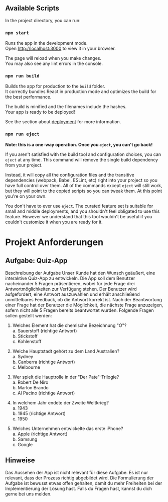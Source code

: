 ## Available Scripts

In the project directory, you can run:

### `npm start`

Runs the app in the development mode.\
Open [http://localhost:3000](http://localhost:3000) to view it in your browser.

The page will reload when you make changes.\
You may also see any lint errors in the console.

### `npm run build`

Builds the app for production to the `build` folder.\
It correctly bundles React in production mode and optimizes the build for the best performance.

The build is minified and the filenames include the hashes.\
Your app is ready to be deployed!

See the section about [deployment](https://facebook.github.io/create-react-app/docs/deployment) for more information.

### `npm run eject`

**Note: this is a one-way operation. Once you `eject`, you can't go back!**

If you aren't satisfied with the build tool and configuration choices, you can `eject` at any time. This command will remove the single build dependency from your project.

Instead, it will copy all the configuration files and the transitive dependencies (webpack, Babel, ESLint, etc) right into your project so you have full control over them. All of the commands except `eject` will still work, but they will point to the copied scripts so you can tweak them. At this point you're on your own.

You don't have to ever use `eject`. The curated feature set is suitable for small and middle deployments, and you shouldn't feel obligated to use this feature. However we understand that this tool wouldn't be useful if you couldn't customize it when you are ready for it.

# Projekt Anforderungen

## Aufgabe: Quiz-App

Beschreibung der Aufgabe
Unser Kunde hat den Wunsch geäußert, eine interaktive Quiz-App zu entwickeln. Die App soll
dem Benutzer nacheinander 5 Fragen präsentieren, wobei für jede Frage drei
Antwortmöglichkeiten zur Verfügung stehen. Der Benutzer wird aufgefordert, eine Antwort
auszuwählen und erhält anschließend unmittelbares Feedback, ob die Antwort korrekt ist. Nach
der Beantwortung einer Frage hat der Benutzer die Möglichkeit, die nächste Frage anzuzeigen,
sofern nicht alle 5 Fragen bereits beantwortet wurden.
Folgende Fragen sollen gestellt werden:

1. Welches Element hat die chemische Bezeichnung "O"?\
   a. Sauerstoff (richtige Antwort)\
   b. Stickstoff\
   c. Kohlenstoff

2. Welche Hauptstadt gehört zu dem Land Australien?\
   a. Sydney\
   b. Canberra (richtige Antwort)\
   c. Melbourne

3. Wer spielt die Hauptrolle in der "Der Pate"-Trilogie?\
   a. Robert De Niro\
   b. Marlon Brando\
   c. Al Pacino (richtige Antwort)

4. In welchem Jahr endete der Zweite Weltkrieg?\
   a. 1943\
   b. 1945 (richtige Antwort)\
   c. 1950

5. Welches Unternehmen entwickelte das erste iPhone?\
   a. Apple (richtige Antwort)\
   b. Samsung\
   c. Google

## Hinweise

Das Aussehen der App ist nicht relevant für diese Aufgabe. Es ist nur relevant, dass der
Prozess richtig abgebildet wird. Die Formulierung der Aufgabe ist bewusst etwas offen gehalten,
damit du mehr Freiheiten bei der Implementierung der Lösung hast. Falls du Fragen hast,
kannst du dich gerne bei uns melden.
